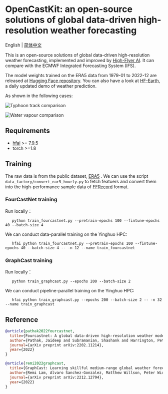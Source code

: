 # OpenCastKit: an open-source solutions of global data-driven high-resolution weather forecasting

English | [简体中文](README.md)

This is an open-source solutions of global data-driven high-resolution weather forecasting, implemented and improved by [High-Flyer AI](https://www.high-flyer.cn/). It can compare with the ECMWF Integrated Forecasting System (IFS).

The model weights trained on the ERA5 data from 1979-01 to 2022-12 are released at [Hugging Face repository](https://huggingface.co/hf-ai/OpenCastKit). You can also have a look at [HF-Earth](https://www.high-flyer.cn/hf-earth/), a daily updated demo of weather prediction.

As shown in the following cases:

![Typhoon track comparison](./img/wind_small.gif)

![Water vapour comparison](./img/precipitation_small.gif)


## Requirements

- [hfai](https://doc.hfai.high-flyer.cn/index.html) >= 7.9.5
- torch >=1.8


## Training
The raw data is from the public dataset, [ERA5](https://www.ecmwf.int/en/forecasts/datasets/reanalysis-datasets/era5) . We can use the script `data_factory/convert_ear5_hourly.py` to fetch featuers and convert them into the high-performance sample data of [FFRecord](https://www.high-flyer.cn/blog/ffrecord/) format.

### FourCastNet training

Run locally：
```shell
   python train_fourcastnet.py --pretrain-epochs 100 --fintune-epochs 40 --batch-size 4
```

We can conduct data-parallel training on the Yinghuo HPC:
```shell
   hfai python train_fourcastnet.py --pretrain-epochs 100 --fintune-epochs 40 --batch-size 4 -- -n 12 --name train_fourcastnet
```

### GraphCast training

Run locally：
```shell
   python train_graphcast.py --epochs 200 --batch-size 2
```

We can conduct pipeline-parallel training on the Yinghuo HPC:
```shell
   hfai python train_graphcast.py --epochs 200 --batch-size 2 -- -n 32 --name train_graphcast
```


## Reference

```bibtex
@article{pathak2022fourcastnet,
  title={Fourcastnet: A global data-driven high-resolution weather model using adaptive fourier neural operators},
  author={Pathak, Jaideep and Subramanian, Shashank and Harrington, Peter and Raja, Sanjeev and Chattopadhyay, Ashesh and Mardani, Morteza and Kurth, Thorsten and Hall, David and Li, Zongyi and Azizzadenesheli, Kamyar and others},
  journal={arXiv preprint arXiv:2202.11214},
  year={2022}
}
```

```bibtex
@article{remi2022graphcast,
  title={GraphCast: Learning skillful medium-range global weather forecasting},
  author={Remi Lam, Alvaro Sanchez-Gonzalez, Matthew Willson, Peter Wirnsberger, Meire Fortunato, Alexander Pritzel, Suman Ravuri, Timo Ewalds, Ferran Alet, Zach Eaton-Rosen, Weihua Hu, Alexander Merose, Stephan Hoyer, George Holland, Jacklynn Stott, Oriol Vinyals, Shakir Mohamed, Peter Battaglia},
  journal={arXiv preprint arXiv:2212.12794},
  year={2022}
}
```